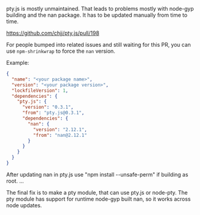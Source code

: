 pty.js is mostly unmaintained. That leads to problems mostly with node-gyp building and the nan package. It has to be updated manually from time to time.

https://github.com/chjj/pty.js/pull/198

For people bumped into related issues and still waiting for this PR, you can use `npm-shrinkwrap` to force the `nan` version.

Example:

```json
{
  "name": "<your package name>",
  "version": "<your package version>",
  "lockfileVersion": 1,
  "dependencies": {
    "pty.js": {
      "version": "0.3.1",
      "from": "pty.js@0.3.1",
      "dependencies": {
        "nan": {
          "version": "2.12.1",
          "from": "nan@2.12.1"
        }
      }
    }
  }
}
```

After updating nan in pty.js use "npm install --unsafe-perm" if building as root. ...

The final fix is to make a pty module, that can use pty.js or node-pty.
The pty module has support for runtime node-gyp built nan, so it works across node updates.